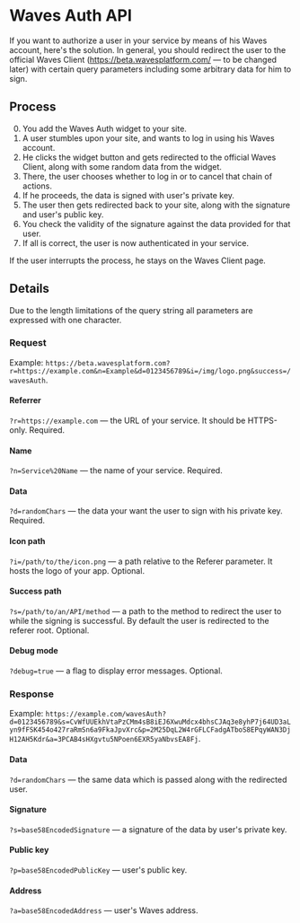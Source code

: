 # Waves Auth API

If you want to authorize a user in your service by means of his Waves account, here's the solution. In general, you should redirect the user to the official Waves Client (https://beta.wavesplatform.com/ — to be changed later) with certain query parameters including some arbitrary data for him to sign.

## Process

0.  You add the Waves Auth widget to your site.
1.  A user stumbles upon your site, and wants to log in using his Waves account.
2.  He clicks the widget button and gets redirected to the official Waves Client, along with some random data from the widget.
3.  There, the user chooses whether to log in or to cancel that chain of actions.
4.  If he proceeds, the data is signed with user's private key.
5.  The user then gets redirected back to your site, along with the signature and user's public key.
6.  You check the validity of the signature against the data provided for that user.
7.  If all is correct, the user is now authenticated in your service.

If the user interrupts the process, he stays on the Waves Client page.

## Details

Due to the length limitations of the query string all parameters are expressed with one character.

### Request

Example: `https://beta.wavesplatform.com?r=https://example.com&n=Example&d=0123456789&i=/img/logo.png&success=/wavesAuth`.

#### Referrer

`?r=https://example.com` — the URL of your service. It should be HTTPS-only. Required.

#### Name

`?n=Service%20Name` — the name of your service. Required.

#### Data

`?d=randomChars` — the data your want the user to sign with his private key. Required.

#### Icon path

`?i=/path/to/the/icon.png` — a path relative to the Referer parameter. It hosts the logo of your app. Optional.

#### Success path

`?s=/path/to/an/API/method` — a path to the method to redirect the user to while the signing is successful. By default the user is redirected to the referer root. Optional.

#### Debug mode

`?debug=true` — a flag to display error messages. Optional.

### Response

Example: `https://example.com/wavesAuth?d=0123456789&s=CvWfUUEkhVtaPzCMm4sB8iEJ6XwuMdcx4bhsCJAq3e8yhP7j64UD3aLyn9fFSK454o427raRmSn6a9FkaJpvXrc&p=2M25DqL2W4rGFLCFadgATboS8EPqyWAN3DjH12AH5Kdr&a=3PCAB4sHXgvtu5NPoen6EXR5yaNbvsEA8Fj`.

#### Data

`?d=randomChars` — the same data which is passed along with the redirected user.

#### Signature

`?s=base58EncodedSignature` — a signature of the data by user's private key.

#### Public key

`?p=base58EncodedPublicKey` — user's public key.

#### Address

`?a=base58EncodedAddress` — user's Waves address.
